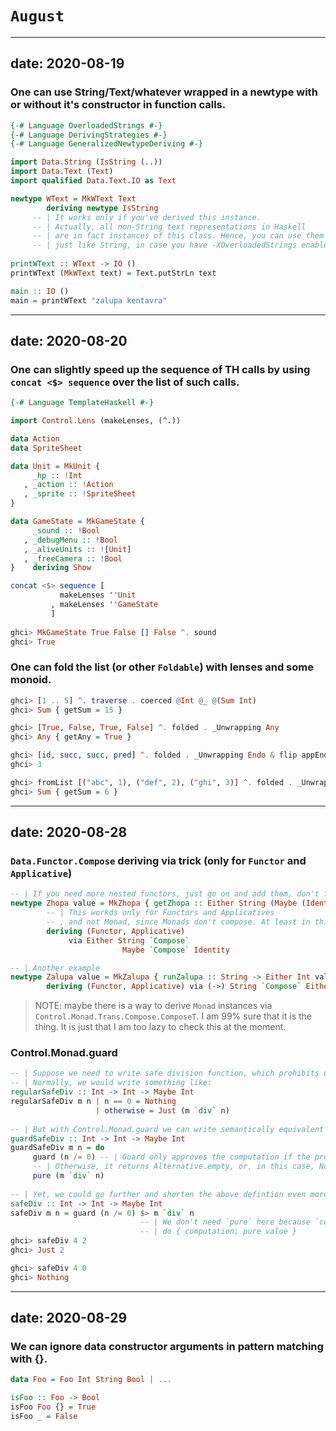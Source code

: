 # `August`

----
date: 2020-08-19
----

### One can use String/Text/whatever wrapped in a newtype with or without it's constructor in function calls.
```haskell
{-# Language OverloadedStrings #-}
{-# Language DerivingStrategies #-}
{-# Language GeneralizedNewtypeDeriving #-}

import Data.String (IsString (..))
import Data.Text (Text)
import qualified Data.Text.IO as Text 

newtype WText = MkWText Text
        deriving newtype IsString
     -- | It works only if you've derived this instance.
     -- | Actually, all non-String text representations in Haskell
     -- | are in fact instances of this class. Hence, you can use them
     -- | just like String, in case you have -XOverloadedStrings enabled, of course.
     
printWText :: WText -> IO ()
printWText (MkWText text) = Text.putStrLn text

main :: IO ()
main = printWText "zalupa kentavra"
```

----
date: 2020-08-20
----

### One can slightly speed up the sequence of TH calls by using `concat <$> sequence` over the list of such calls.
```haskell
{-# Language TemplateHaskell #-}

import Control.Lens (makeLenses, (^.))

data Action
data SpriteSheet

data Unit = MkUnit {
     _hp :: !Int
   , _action :: !Action
   , _sprite :: !SpriteSheet
}

data GameState = MkGameState { 
     _sound :: !Bool
   , _debugMenu :: !Bool
   , _aliveUnits :: ![Unit]
   , _freeCamera :: !Bool
}    deriving Show

concat <$> sequence [
           makeLenses ''Unit
         , makeLenses ''GameState
         ]
         
ghci> MkGameState True False [] False ^. sound
ghci> True
```

### One can fold the list (or other `Foldable`) with lenses and some monoid.
```haskell
ghci> [1 .. 5] ^. traverse . coerced @Int @_ @(Sum Int)
ghci> Sum { getSum = 15 }

ghci> [True, False, True, False] ^. folded . _Unwrapping Any
ghci> Any { getAny = True }

ghci> [id, succ, succ, pred] ^. folded . _Unwrapping Endo & flip appEndo 2
ghci> 3

ghci> fromList [("abc", 1), ("def", 2), ("ghi", 3)] ^. folded . _Unwrapping Sum
ghci> Sum { getSum = 6 }
```

----
date: 2020-08-28
----

### `Data.Functor.Compose` deriving via trick (only for `Functor` and `Applicative`)
```haskell
-- | If you need more nested functors, just go on and add them, don't forget to add another Compose, though.
newtype Zhopa value = MkZhopa { getZhopa :: Either String (Maybe (Identity value)) }
        -- | This workds only for Functors and Applicatives
        -- , and not Monad, since Monads don't compose. At least in this way.
        deriving (Functor, Applicative)
             via Either String `Compose`
                         Maybe `Compose` Identity

-- | Another example
newtype Zalupa value = MkZalupa { runZalupa :: String -> Either Int value }
        deriving (Functor, Applicative) via (->) String `Compose` Either Int
```
> NOTE: maybe there is a way to derive `Monad` instances via `Control.Monad.Trans.Compose.ComposeT`. I am 99% sure that it is the thing. It is just that I am too lazy to check this at the moment.

### Control.Monad.guard 
```haskell
-- | Suppose we need to write safe division function, which prohibits division by zero.
-- | Normally, we would write something like:
regularSafeDiv :: Int -> Int -> Maybe Int
regularSafeDiv m n | n == 0 = Nothing 
                   | otherwise = Just (m `div` n)
                   
-- | But with Control.Monad.guard we can write semantically equivalent computation in a slightly more elegant way.
guardSafeDiv :: Int -> Int -> Maybe Int
guardSafeDiv m n = do
     guard (n /= 0) -- | Guard only approves the computation if the predicate evaluates to True.
     -- | Otherwise, it returns Alternative.empty, or, in this case, Nothing.
     pure (m `div` n)
     
-- | Yet, we could go further and shorten the above defintion even more.
safeDiv :: Int -> Int -> Maybe Int
safeDiv m n = guard (n /= 0) $> m `div` n
                             -- | We don't need `pure` here because `computation $> value` can be understood as:
                             -- | do { computation; pure value }
ghci> safeDiv 4 2
ghci> Just 2

ghci> safeDiv 4 0
ghci> Nothing
```

----
date: 2020-08-29
----

### We can ignore data constructor arguments in pattern matching with {}.
```haskell
data Foo = Foo Int String Bool | ...

isFoo :: Foo -> Bool
isFoo Foo {} = True
isFoo _ = False
```
